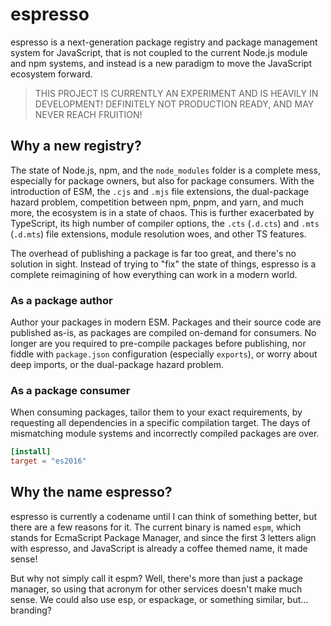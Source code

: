# espresso

espresso is a next-generation package registry and package management system for JavaScript, that is
not coupled to the current Node.js module and npm systems, and instead is a new paradigm to move the
JavaScript ecosystem forward.

> THIS PROJECT IS CURRENTLY AN EXPERIMENT AND IS HEAVILY IN DEVELOPMENT! DEFINITELY NOT PRODUCTION
> READY, AND MAY NEVER REACH FRUITION!

## Why a new registry?

The state of Node.js, npm, and the `node_modules` folder is a complete mess, especially for package
owners, but also for package consumers. With the introduction of ESM, the `.cjs` and `.mjs` file
extensions, the dual-package hazard problem, competition between npm, pnpm, and yarn, and much more,
the ecosystem is in a state of chaos. This is further exacerbated by TypeScript, its high number of
compiler options, the `.cts` (`.d.cts`) and `.mts` (`.d.mts`) file extensions, module resolution
woes, and other TS features.

The overhead of publishing a package is far too great, and there's no solution in sight. Instead of
trying to "fix" the state of things, espresso is a complete reimagining of how everything can work
in a modern world.

### As a package author

Author your packages in modern ESM. Packages and their source code are published as-is, as packages
are compiled on-demand for consumers. No longer are you required to pre-compile packages before
publishing, nor fiddle with `package.json` configuration (especially `exports`), or worry about deep
imports, or the dual-package hazard problem.

### As a package consumer

When consuming packages, tailor them to your exact requirements, by requesting all dependencies in a
specific compilation target. The days of mismatching module systems and incorrectly compiled
packages are over.

```toml
[install]
target = "es2016"
```

## Why the name espresso?

espresso is currently a codename until I can think of something better, but there are a few reasons
for it. The current binary is named `espm`, which stands for EcmaScript Package Manager, and since
the first 3 letters align with espresso, and JavaScript is already a coffee themed name, it made
sense!

But why not simply call it espm? Well, there's more than just a package manager, so using that
acronym for other services doesn't make much sense. We could also use esp, or espackage, or
something similar, but... branding?
